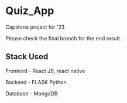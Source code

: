 # Quiz_App
Capstone project for '23


Please check the final branch for the end result.


## Stack Used
Frontend - React JS, react native

Backend - FLASK Python

Database - MongoDB
